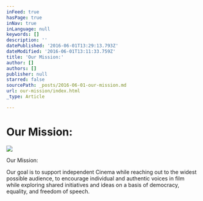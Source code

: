 ```yaml
---
inFeed: true
hasPage: true
inNav: true
inLanguage: null
keywords: []
description: ''
datePublished: '2016-06-01T13:29:13.793Z'
dateModified: '2016-06-01T13:11:33.759Z'
title: 'Our Mission:'
author: []
authors: []
publisher: null
starred: false
sourcePath: _posts/2016-06-01-our-mission.md
url: our-mission/index.html
_type: Article

---
```

# Our Mission:
![](https://the-grid-user-content.s3-us-west-2.amazonaws.com/d833a07f-e3c8-4a4b-8628-c9bcc31f8741.jpg)

Our Mission:

Our goal is to support independent Cinema while reaching out to the widest possible audience, to encourage individual and authentic voices in film while exploring shared initiatives and ideas on a basis of democracy, equality, and freedom of speech.